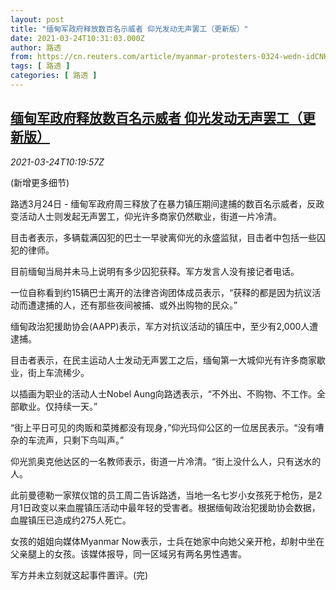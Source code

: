 ```yaml
---
layout: post
title: "缅甸军政府释放数百名示威者 仰光发动无声罢工（更新版）"
date: 2021-03-24T10:31:03.000Z
author: 路透
from: https://cn.reuters.com/article/myanmar-protesters-0324-wedn-idCNKBS2BG1C5
tags: [ 路透 ]
categories: [ 路透 ]
---
```

<!--1616581863000-->
[缅甸军政府释放数百名示威者 仰光发动无声罢工（更新版）](https://cn.reuters.com/article/myanmar-protesters-0324-wedn-idCNKBS2BG1C5)
------

<div>
<div><i>2021-03-24T10:19:57Z</i></div><p>(新增更多细节)</p><p>路透3月24日 - 缅甸军政府周三释放了在暴力镇压期间逮捕的数百名示威者，反政变活动人士则发起无声罢工，仰光许多商家仍然歇业，街道一片冷清。</p><p>目击者表示，多辆载满囚犯的巴士一早驶离仰光的永盛监狱，目击者中包括一些囚犯的律师。</p><p>目前缅甸当局并未马上说明有多少囚犯获释。军方发言人没有接记者电话。</p><p>一位自称看到约15辆巴士离开的法律咨询团体成员表示，“获释的都是因为抗议活动而遭逮捕的人，还有那些夜间被捕、或外出购物的民众。”</p><p>缅甸政治犯援助协会(AAPP)表示，军方对抗议活动的镇压中，至少有2,000人遭逮捕。</p><p>目击者表示，在民主运动人士发动无声罢工之后，缅甸第一大城仰光有许多商家歇业，街上车流稀少。</p><p>以插画为职业的活动人士Nobel Aung向路透表示，“不外出、不购物、不工作。全部歇业。仅持续一天。”</p><p>“街上平日可见的肉贩和菜摊都没有现身，”仰光玛仰公区的一位居民表示。“没有嘈杂的车流声，只剩下鸟叫声。”</p><p>仰光凯奥克他达区的一名教师表示，街道一片冷清。“街上没什么人，只有送水的人。</p><p>此前曼德勒一家殡仪馆的员工周二告诉路透，当地一名七岁小女孩死于枪伤，是2月1日政变以来血腥镇压活动中最年轻的受害者。根据缅甸政治犯援助协会数据，血腥镇压已造成约275人死亡。</p><p>女孩的姐姐向媒体Myanmar Now表示，士兵在她家中向她父亲开枪，却射中坐在父亲腿上的女孩。该媒体报导，同一区域另有两名男性遇害。</p><p>军方并未立刻就这起事件置评。(完)</p>
</div>
